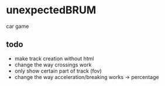 # unexpectedBRUM
car game

## todo

- make track creation without html
- change the way crossings work
- only show certain part of track (fov)
- change the way acceleration/breaking works -> percentage
 